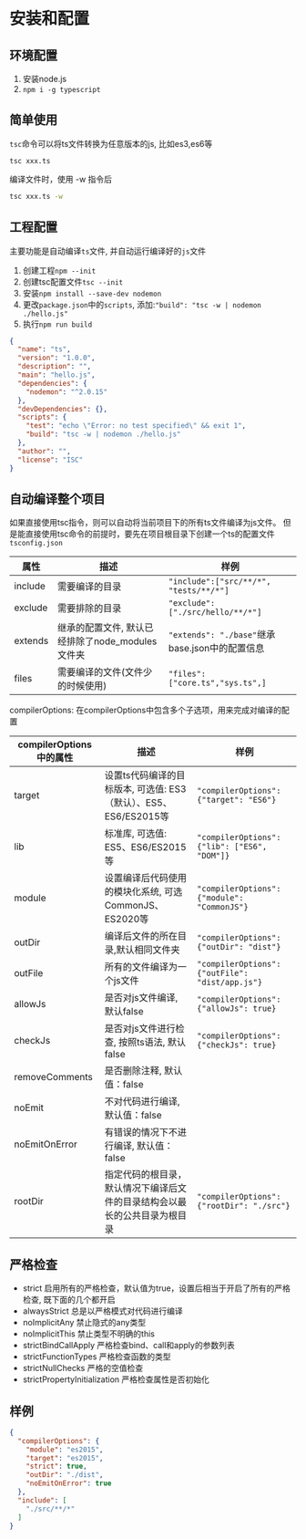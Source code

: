 # 安装和配置


## 环境配置
1. 安装node.js
2. `npm i -g typescript`


## 简单使用
`tsc`命令可以将ts文件转换为任意版本的js, 比如es3,es6等
```
tsc xxx.ts
```
编译文件时，使用 -w 指令后
```sh
tsc xxx.ts -w
```

## 工程配置
主要功能是自动编译`ts`文件, 并自动运行编译好的`js`文件

1. 创建工程`npm --init`
2. 创建tsc配置文件`tsc --init`
3. 安装`npm install --save-dev nodemon`
4. 更改`package.json`中的`scripts`, 添加:`"build": "tsc -w | nodemon ./hello.js"`
5. 执行`npm run build`

```json
{
  "name": "ts",
  "version": "1.0.0",
  "description": "",
  "main": "hello.js",
  "dependencies": {
    "nodemon": "^2.0.15"
  },
  "devDependencies": {},
  "scripts": {
    "test": "echo \"Error: no test specified\" && exit 1",
    "build": "tsc -w | nodemon ./hello.js"
  },
  "author": "",
  "license": "ISC"
}

```


## 自动编译整个项目
如果直接使用tsc指令，则可以自动将当前项目下的所有ts文件编译为js文件。
但是能直接使用tsc命令的前提时，要先在项目根目录下创建一个ts的配置文件 `tsconfig.json`

属性|描述|样例
--|--|--
include|需要编译的目录|`"include":["src/**/*", "tests/**/*"]`
exclude|需要排除的目录|`"exclude": ["./src/hello/**/*"]`
extends|继承的配置文件, 默认已经排除了node_modules文件夹| `"extends": "./base"`继承base.json中的配置信息
files|需要编译的文件(文件少的时候使用)| `"files": ["core.ts","sys.ts",]` 
compilerOptions: 在compilerOptions中包含多个子选项，用来完成对编译的配置


compilerOptions中的属性|描述|样例
--|--|--
target|设置ts代码编译的目标版本, 可选值: ES3（默认）、ES5、ES6/ES2015等|`"compilerOptions": {"target": "ES6"}`
lib|标准库, 可选值: ES5、ES6/ES2015等|`"compilerOptions": {"lib": ["ES6", "DOM"]}`
module|设置编译后代码使用的模块化系统, 可选CommonJS、ES2020等| `"compilerOptions": {"module": "CommonJS"}`
outDir|编译后文件的所在目录,默认相同文件夹|`"compilerOptions": {"outDir": "dist"}`
outFile|所有的文件编译为一个js文件| `"compilerOptions": {"outFile": "dist/app.js"}`
allowJs|是否对js文件编译, 默认false |`"compilerOptions": {"allowJs": true}`
checkJs|是否对js文件进行检查, 按照ts语法, 默认false |`"compilerOptions": {"checkJs": true}`
removeComments|是否删除注释, 默认值：false|
noEmit|不对代码进行编译, 默认值：false|
noEmitOnError|有错误的情况下不进行编译, 默认值：false|
rootDir|指定代码的根目录，默认情况下编译后文件的目录结构会以最长的公共目录为根目录|`"compilerOptions": {"rootDir": "./src"}`
    
    
## 严格检查
- strict 启用所有的严格检查，默认值为true，设置后相当于开启了所有的严格检查, 既下面的几个都开启
- alwaysStrict 总是以严格模式对代码进行编译
- noImplicitAny 禁止隐式的any类型 
- noImplicitThis 禁止类型不明确的this
- strictBindCallApply 严格检查bind、call和apply的参数列表
- strictFunctionTypes 严格检查函数的类型
- strictNullChecks 严格的空值检查
- strictPropertyInitialization 严格检查属性是否初始化


## 样例
```json
{
  "compilerOptions": {
    "module": "es2015",
    "target": "es2015",
    "strict": true,
    "outDir": "./dist",
    "noEmitOnError": true
  },
  "include": [
    "./src/**/*"
  ]
}
```